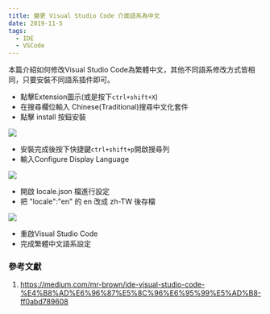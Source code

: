 ```yaml
---
title: 變更 Visual Studio Code 介面語系為中文
date: 2019-11-5
tags:
  - IDE
  - VSCode
---
```


本篇介紹如何修改Visual Studio Code為繁體中文，其他不同語系修改方式皆相同，只要安裝不同語系插件即可。



* 點擊Extension圖示(或是按下<code>ctrl+shift+X</code>)
* 在搜尋欄位輸入 Chinese(Traditional)搜尋中文化套件
* 點擊 install 按鈕安裝

<img src="2019-11-5-Visual-Studio-Code-Chinese-1.png" >

* 安裝完成後按下快捷鍵<code>ctrl+shift+p</code>開啟搜尋列
* 輸入Configure Display Language

<img src="2019-11-5-Visual-Studio-Code-Chinese-2.png" >

* 開啟 locale.json 檔進行設定
* 把 "locale":"en" 的 en 改成 zh-TW 後存檔

<img src="2019-11-5-Visual-Studio-Code-Chinese-3.PNG" >

* 重啟Visual Studio Code
* 完成繁體中文語系設定

### 參考文獻

1. https://medium.com/mr-brown/ide-visual-studio-code-%E4%B8%AD%E6%96%87%E5%8C%96%E6%95%99%E5%AD%B8-ff0abd789608

